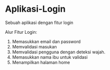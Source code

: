 # Aplikasi-Login
Sebuah aplikasi dengan fitur login

Alur Fitur Login:
1. Memasukkan email dan password
2. Memvalidasi masukan
3. Memvalidasi pengguna dengan deteksi wajah.
4. Memasukkan nama ibu untuk validasi
5. Menampilkan halaman home
